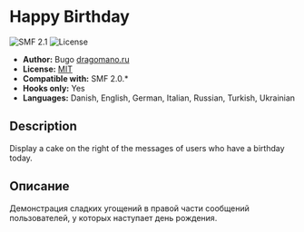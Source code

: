 # Happy Birthday
![SMF 2.1](https://img.shields.io/badge/SMF-2.1-ed6033.svg?style=flat)
![License](https://img.shields.io/github/license/dragomano/happy-birthday)

* **Author:** Bugo [dragomano.ru](https://dragomano.ru/mods/happy-birthday)
* **License:** [MIT](https://github.com/dragomano/Happy-Birthday/blob/master/LICENSE)
* **Compatible with:** SMF 2.0.*
* **Hooks only:** Yes
* **Languages:** Danish, English, German, Italian, Russian, Turkish, Ukrainian

## Description
Display a cake on the right of the messages of users who have a birthday today.

## Описание
Демонстрация сладких угощений в правой части сообщений пользователей, у которых наступает день рождения.

